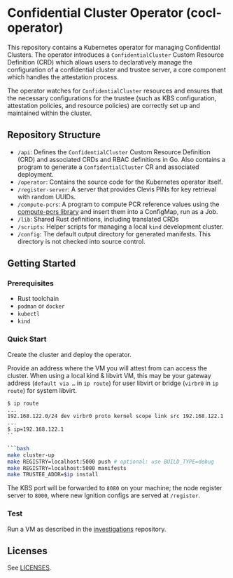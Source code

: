 # Confidential Cluster Operator (cocl-operator)

This repository contains a Kubernetes operator for managing Confidential Clusters. The operator introduces a 
`ConfidentialCluster` Custom Resource Definition (CRD) which allows users to declaratively manage the configuration 
of a confidential cluster and trustee server, a core component which handles the attestation process.

The operator watches for `ConfidentialCluster` resources and ensures that the necessary configurations for the trustee 
(such as KBS configuration, attestation policies, and resource policies) are correctly set up and maintained 
within the cluster.

## Repository Structure

-   `/api`: Defines the `ConfidentialCluster` Custom Resource Definition (CRD) and associated CRDs and RBAC definitions in Go. Also contains a program to generate a `ConfidentialCluster` CR and associated deployment.
-   `/operator`: Contains the source code for the Kubernetes operator itself.
-   `/register-server`: A server that provides Clevis PINs for key retrieval with random UUIDs.
-   `/compute-pcrs`: A program to compute PCR reference values using the [compute-pcrs library](https://github.com/confidential-clusters/compute-pcrs) and insert them into a ConfigMap, run as a Job.
-   `/lib`: Shared Rust definitions, including translated CRDs
-   `/scripts`: Helper scripts for managing a local `kind` development cluster.
-   `/config`: The default output directory for generated manifests. This directory is not checked into source control.

## Getting Started

### Prerequisites

-   Rust toolchain
-   `podman` or `docker`
-   `kubectl`
-   `kind`

### Quick Start

Create the cluster and deploy the operator.

Provide an address where the VM you will attest from can access the cluster.
When using a local kind & libvirt VM, this may be your gateway address (`default via …` in `ip route`) for user libvirt or bridge (`virbr0` in `ip route`) for system libvirt.

```bash
$ ip route
...
192.168.122.0/24 dev virbr0 proto kernel scope link src 192.168.122.1
...
$ ip=192.168.122.1
``

```bash
make cluster-up
make REGISTRY=localhost:5000 push # optional: use BUILD_TYPE=debug
make REGISTRY=localhost:5000 manifests
make TRUSTEE_ADDR=$ip install
```

The KBS port will be forwarded to `8080` on your machine; the node register server to `8000`, where new Ignition configs are served at `/register`.

### Test

Run a VM as described in the
[investigations](https://github.com/confidential-clusters/investigations?tab=readme-ov-file#example-with-the-confidential-clusters-operator-and-a-local-vm)
repository.

## Licenses

See [LICENSES](LICENSES).
